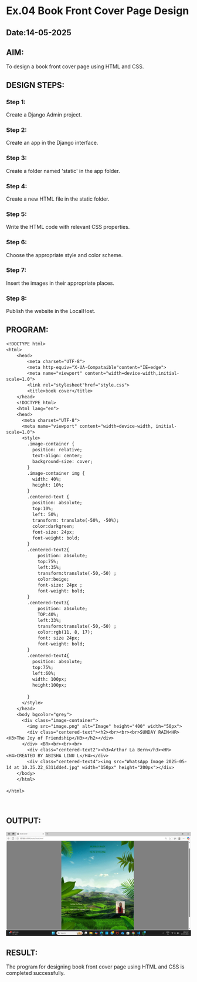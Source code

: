 # Ex.04 Book Front Cover Page Design
## Date:14-05-2025

## AIM:
To design a book front cover page using HTML and CSS.

## DESIGN STEPS:

### Step 1:
Create a Django Admin project.

### Step 2:
Create an app in the Django interface.

### Step 3:
Create a folder named 'static' in the app folder.

### Step 4:
Create a new HTML file in the static folder.

### Step 5:
Write the HTML code with relevant CSS properties.

### Step 6:
Choose the appropriate style and color scheme.

### Step 7:
Insert the images in their appropriate places.

### Step 8:
Publish the website in the LocalHost.

## PROGRAM:
```
<!DOCTYPE html>
<html>
    <head>
        <meta charset="UTF-8">
        <meta http-equiv="X-UA-Compataible"content="IE=edge">
        <meta name="viewport" content="width=device-width,initial-scale=1.0">
        <link rel="stylesheet"href="style.css">
        <title>book cover</title>
    </head>
    <!DOCTYPE html>
    <html lang="en">
    <head>
      <meta charset="UTF-8">
      <meta name="viewport" content="width=device-width, initial-scale=1.0">
      <style>
        .image-container {
          position: relative;
          text-align: center;
          background-size: cover;
        }
        .image-container img {
          width: 40%;
          height: 10%;
        }
        .centered-text {
          position: absolute;
          top:10%;
          left: 50%;
          transform: translate(-50%, -50%);
          color:darkgreen;
          font-size: 24px;
          font-weight: bold;
        }
        .centered-text2{
            position: absolute;
            top:75%;
            left:35%;
            transform:translate(-50,-50) ;
            color:beige;
            font-size: 24px ;
            font-weight: bold;
        }
        .centered-text3{
            position: absolute;
            TOP:40%;
            left:33%;
            transform:translate(-50,-50) ;
            color:rgb(11, 8, 17);
            font: size 24px; 
            font-weight: bold;
        }
        .centered-text4{
          position: absolute;
          top:75%;
          left:60%;
          width: 100px;
          height:100px;
          
        }
      </style>
    </head>
    <body bgcolor="grey">
      <div class="image-container">
        <img src="image.png" alt="Image" height="400" width="50px">
        <div class="centered-text"><h2><br><br><br>SUNDAY RAIN<HR><H3>The Joy of Friendship</H3></h2></div>
      </div> <BR><br><br><br>
        <div class="centered-text2"><h3>Arthur La Bern</h3><HR><H4>CREATED BY ABISHA LINU L</H4></div>
        <div class="centered-text4"><img src="WhatsApp Image 2025-05-14 at 10.35.22_6311dde4.jpg" width="150px" height="200px"></div>
    </body>
    </html>
    
</html>



```
## OUTPUT:
![alt text](image.png)
## RESULT:
The program for designing book front cover page using HTML and CSS is completed successfully.
